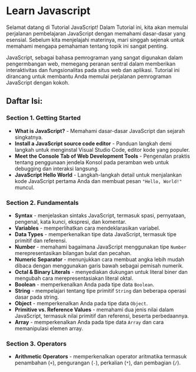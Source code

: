 # Learn Javascript

Selamat datang di Tutorial JavaScript! Dalam Tutorial ini, kita akan memulai perjalanan pembelajaran JavaScript dengan memahami dasar-dasar yang esensial. Sebelum kita menjelajahi materinya, mari singgah sejenak untuk memahami mengapa pemahaman tentang topik ini sangat penting.

JavaScript, sebagai bahasa pemrograman yang sangat digunakan dalam pengermbangan web, memegang peranan sentral dalam memberikan interaktivitas dan fungsionalitas pada situs web dan aplikasi. Tutorial ini dirancang untuk membantu Anda memulai perjalanan pemrograman JavaScript dengan kokoh.

## Daftar Isi:

### Section 1. Getting Started

- **What is JavaScript?** - Memahami dasar-dasar JavaScript dan sejarah singkatnya.
- **Install a JavaScript source code editor** - Panduan langkah demi langkah untuk menginstal Visual Studio Code, editor kode yang populer.
- **Meet the Console Tab of Web Development Tools** - Pengenalan praktis tentang penggunaan jendela Konsol pada peramban web untuk debugging dan interaksi langsung.
- **JavaScript Hello World** - Langkah-langkah detail untuk menjalankan kode JavaScript pertama Anda dan membuat pesan `"Hello, World!"` muncul.

### Section 2. Fundamentals

- **Syntax** - menjelaskan sintaks JavaScript, termasuk spasi, pernyataan, pengenal, kata kunci, ekspresi, dan komentar.
- **Variables** - memperlihatkan cara mendeklarasikan variabel.
- **Data Types** - memperkenalkan tipe data JavaScript, termasuk tipe primitif dan referensi.
- **Number** - memahami bagaimana JavaScript menggunakan tipe `Number` merepresentasikan bilangan bulat dan pecahan.
- **Numeric Separator** - menunjukkan cara membuat angka lebih mudah dibaca dengan menggunakan garis bawah sebagai pemisah numerik.
- **Octal & Binary Literals** - menyediakan dukungan untuk literal biner dan mengubah cara merepresentasiakan literal oktal.
- **Boolean** - memperkenalkan Anda pada tipe data `Boolean`.
- **String** - mempelajari tentang tipe primitif `String` dan beberapa operasi dasar pada string.
- **Object** - memperkenalkan Anda pada tipe data `Object`.
- **Primitive vs. Reference Values** - memahami dua jenis nilai dalam JavaScript, termasuk nilai primitif dan referensi, beserta perbedaannya.
- **Array** - memperkenalkan Anda pada tipe data `Array` dan cara memanipulasi elemen array.

### Section 3. Operators

- **Arithmetic Operators** - memperkenalkan operator aritmatika termasuk penambahan (`+`), pengurangan (`-`), perkalian (`*`), dan pembagian (`/`).